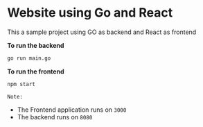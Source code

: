 # Website using Go and React
This a sample project using GO as backend and React as frontend

**To run the backend**
```bash
go run main.go
```

**To run the frontend**
```bash
npm start
```

`Note:`
- The Frontend application runs on `3000`
- The backend runs on `8080`